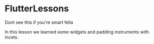 # FlutterLessons
Dont see this if you're smart fella 

In this lesson we learned some widgets and padding instruments with incets. 
